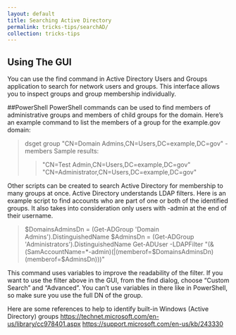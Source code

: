 ```yaml
---
layout: default
title: Searching Active Directory
permalink: tricks-tips/searchAD/
collection: tricks-tips
---
```

## Using The GUI
You can use the find command in Active Directory Users and Groups application to search for network users and groups. This interface allows you to inspect groups and group membership individually.

##PowerShell
PowerShell commands can be used to find members of administrative groups and members of child groups for the domain. Here’s an example command to list the members of a group for the example.gov domain:
> dsget group "CN=Domain Admins,CN=Users,DC=example,DC=gov" -members
> Sample results:
>>"CN=Test Admin,CN=Users,DC=example,DC=gov"
>>"CN=Administrator,CN=Users,DC=example,DC=gov"

Other scripts can be created to search Active Directory for membership to many groups at once. Active Directory understands LDAP filters. Here is an example script to find accounts who are part of one or both of the identified groups. It also takes into consideration only users with -admin at the end of their username.
> $DomainsAdminsDn = (Get-ADGroup 'Domain Admins').DistinguishedName
> $AdminsDn = (Get-ADGroup 'Administrators').DistinguishedName
> Get-ADUser -LDAPFilter "(&(SamAccountName=*-admin)(|(memberof=$DomainsAdminsDn)(memberof=$AdminsDn)))"

This command uses variables to improve the readability of the filter. If you want to use the filter above in the GUI, from the find dialog, choose “Custom Search” and “Advanced”. You can’t use variables in there like in PowerShell, so make sure you use the full DN of the group.

Here are some references to help to identify built-in Windows (Active Directory) groups
https://technet.microsoft.com/en-us/library/cc978401.aspx
https://support.microsoft.com/en-us/kb/243330
